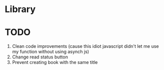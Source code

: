# Library

# TODO
1. Clean code improvements (cause this idiot javascript didn't let me use
my function without using asynch js)
2. Change read status button
3. Prevent creating book with the same title
